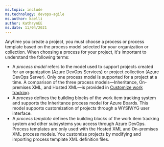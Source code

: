 ```yaml
---
ms.topic: include
ms.technology: devops-agile
ms.author: kaelli
author: KathrynEE
ms.date: 11/04/2021
---
```



Anytime you create a project, you must choose a process or process template based on the process model selected for your organization or collection. When choosing a process for your project, it's important to understand the following terms: 

- A *process model* refers to the model used to support projects created for an organization (Azure DevOps Services) or project collection (Azure DevOps Server). Only one process model is supported for a project at a time. A comparison of the three process models&mdash;Inheritance, On-premises XML, and Hosted XML&mdash;is provided in [Customize work tracking](../reference/customize-work.md#collection-level-process-customization).  
- A *process* defines the building blocks of the work item tracking system and supports the Inheritance process model for Azure Boards. This model supports customization of projects through a WYSIWYG user interface. 
- A *process template* defines the building blocks of the work item tracking system and other subsystems you access through Azure DevOps. Process templates are only used with the Hosted XML and On-premises XML process models. You customize projects by modifying and importing process template XML definition files. 
